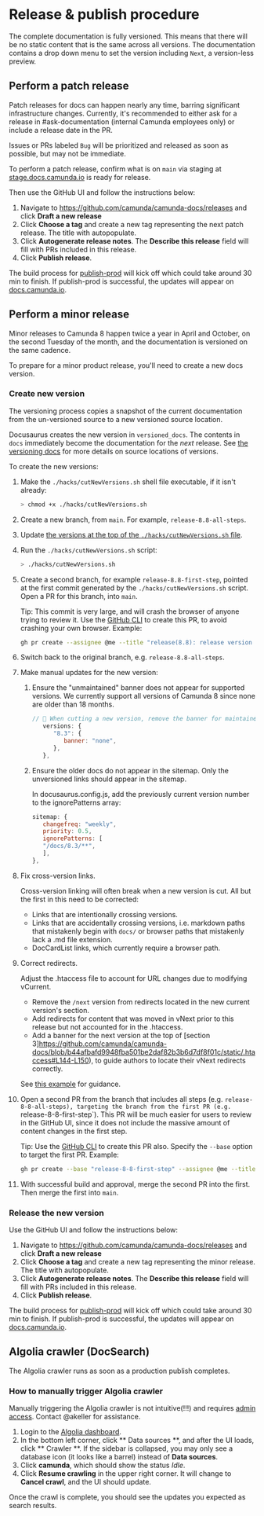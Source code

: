 # Release & publish procedure

The complete documentation is fully versioned. This means that there will be no static content that is the same across all versions. The documentation contains a drop down menu to set the version including `Next`, a version-less preview.

## Perform a patch release

Patch releases for docs can happen nearly any time, barring significant infrastructure changes. Currently, it's recommended to either ask for a release in #ask-documentation (internal Camunda employees only) or include a release date in the PR.

Issues or PRs labeled `Bug` will be prioritized and released as soon as possible, but may not be immediate.

To perform a patch release, confirm what is on `main` via staging at [stage.docs.camunda.io](https://stage.docs.camunda.io) is ready for release.

Then use the GitHub UI and follow the instructions below:

1. Navigate to https://github.com/camunda/camunda-docs/releases and click **Draft a new release**
2. Click **Choose a tag** and create a new tag representing the next patch release. The title with autopopulate.
3. Click **Autogenerate release notes**. The **Describe this release** field will fill with PRs included in this release.
4. Click **Publish release**.

The build process for [publish-prod](https://github.com/camunda/camunda-docs/actions/workflows/publish-prod.yaml) will kick off which could take around 30 min to finish. If publish-prod is successful, the updates will appear on [docs.camunda.io](https://docs.camunda.io).

## Perform a minor release

Minor releases to Camunda 8 happen twice a year in April and October, on the second Tuesday of the month, and the documentation is versioned on the same cadence.

To prepare for a minor product release, you'll need to create a new docs version.

### Create new version

The versioning process copies a snapshot of the current documentation from the un-versioned source to a new versioned source location.

Docusaurus creates the new version in `versioned_docs`. The contents in `docs` immediately become the documentation for the _next_ release. See [the versioning docs](./versioning.md#structure) for more details on source locations of versions.

To create the new versions:

1. Make the `./hacks/cutNewVersions.sh` shell file executable, if it isn't already:

   ```bash
   > chmod +x ./hacks/cutNewVersions.sh
   ```

2. Create a new branch, from `main`. For example, `release-8.8-all-steps`.

3. Update [the versions at the top of the `./hacks/cutNewVersions.sh` file](../hacks/cutNewVersions.sh#L4-L6).

4. Run the `./hacks/cutNewVersions.sh` script:

   ```bash
   > ./hacks/cutNewVersions.sh
   ```

5. Create a second branch, for example `release-8.8-first-step`, pointed at the first commit generated by the `./hacks/cutNewVersions.sh` script. Open a PR for this branch, into `main`.

   Tip: This commit is very large, and will crash the browser of anyone trying to review it. Use the [GitHub CLI](https://cli.github.com/) to create this PR, to avoid crashing your own browser. Example:

   ```sh
   gh pr create --assignee @me --title "release(8.8): release version 8.8 (the big PR)"
   ```

6. Switch back to the original branch, e.g. `release-8.8-all-steps`.

7. Make manual updates for the new version:

   1. Ensure the "unmaintained" banner does not appear for supported versions. We currently support all versions of Camunda 8 since none are older than 18 months.

      ```javascript
      // 👋 When cutting a new version, remove the banner for maintained versions by adding an entry. Remove the entry to versions >18 months old.
         versions: {
            "8.3": {
               banner: "none",
            },
         },
      ```

   2. Ensure the older docs do not appear in the sitemap. Only the unversioned links should appear in the sitemap.

      In docusaurus.config.js, add the previously current version number to the ignorePatterns array:

      ```javascript
      sitemap: {
         changefreq: "weekly",
         priority: 0.5,
         ignorePatterns: [
         "/docs/8.3/**",
         ],
      },
      ```

8. Fix cross-version links.

   Cross-version linking will often break when a new version is cut. All but the first in this need to be corrected:

   - Links that are intentionally crossing versions.
   - Links that are accidentally crossing versions, i.e. markdown paths that mistakenly begin with `docs/` or browser paths that mistakenly lack a .md file extension.
   - DocCardList links, which currently require a browser path.

9. Correct redirects.

   Adjust the .htaccess file to account for URL changes due to modifying vCurrent.

   - Remove the `/next` version from redirects located in the new current version's section.
   - Add redirects for content that was moved in vNext prior to this release but not accounted for in the .htaccess.
   - Add a banner for the next version at the top of [section 3]https://github.com/camunda/camunda-docs/blob/b44afbafd9948fba501be2daf82b3b6d7df8f01c/static/.htaccess#L144-L150), to guide authors to locate their vNext redirects correctly.

   See [this example](https://github.com/camunda/camunda-docs/pull/5465) for guidance.

10. Open a second PR from the branch that includes all steps (e.g. `release-8-8-all-steps), targeting the branch from the first PR (e.g. `release-8-8-first-step`). This PR will be much easier for users to review in the GitHub UI, since it does not include the massive amount of content changes in the first step.

    Tip: Use the [GitHub CLI](https://cli.github.com/) to create this PR also. Specify the `--base` option to target the first PR. Example:

    ```sh
    gh pr create --base "release-8-8-first-step" --assignee @me --title "release(8.8): release version 8.8 (the reviewable PR)"
    ```

11. With successful build and approval, merge the second PR into the first. Then merge the first into `main`.

### Release the new version

Use the GitHub UI and follow the instructions below:

1. Navigate to https://github.com/camunda/camunda-docs/releases and click **Draft a new release**
2. Click **Choose a tag** and create a new tag representing the minor release. The title with autopopulate.
3. Click **Autogenerate release notes**. The **Describe this release** field will fill with PRs included in this release.
4. Click **Publish release**.

The build process for [publish-prod](https://github.com/camunda/camunda-docs/actions/workflows/publish-prod.yaml) will kick off which could take around 30 min to finish. If publish-prod is successful, the updates will appear on [docs.camunda.io](https://docs.camunda.io).

## Algolia crawler (DocSearch)

The Algolia crawler runs as soon as a production publish completes.

### How to manually trigger Algolia crawler

Manually triggering the Algolia crawler is not intuitive(!!!) and requires [admin access](https://crawler.algolia.com/admin/users/login). Contact @akeller for assistance.

1. Login to the [Algolia dashboard](https://dashboard.algolia.com/apps/6KYF3VMCXZ/dashboard).
2. In the bottom left corner, click ** Data sources **, and after the UI loads, click ** Crawler **. If the sidebar is collapsed, you may only see a database icon (it looks like a barrel) instead of **Data sources**.
3. Click **camunda**, which should show the status _Idle_.
4. Click **Resume crawling** in the upper right corner. It will change to **Cancel crawl**, and the UI should update.

Once the crawl is complete, you should see the updates you expected as search results.
